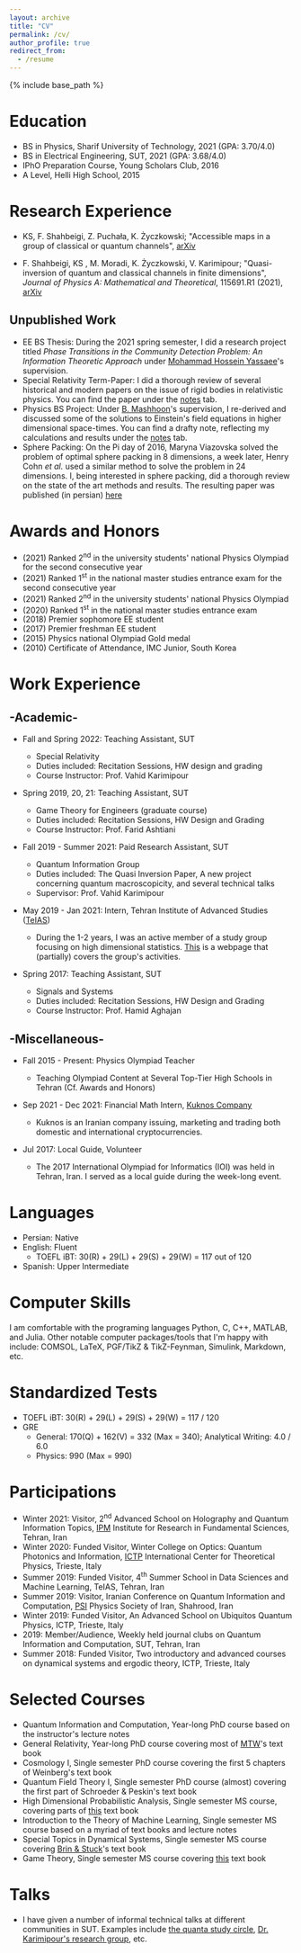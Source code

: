 ```yaml
---
layout: archive
title: "CV"
permalink: /cv/
author_profile: true
redirect_from:
  - /resume
---
```


{% include base_path %}

<!--Research Statement
=====-->



Education
======
* BS in Physics, Sharif University of Technology, 2021 (GPA: 3.70/4.0)
* BS in Electrical Engineering, SUT, 2021 (GPA: 3.68/4.0)
* IPhO Preparation Course, Young Scholars Club, 2016
* A Level, Helli High School, 2015

Research Experience
======
* KS, F. Shahbeigi, Z. Puchała, K. Życzkowski; "Accessible maps in a group of classical or quantum channels", [arXiv](https://arxiv.org/abs/2201.12524)

* F. Shahbeigi, KS , M. Moradi, K. Życzkowski, V. Karimipour; "Quasi-inversion of
quantum and classical channels in finite dimensions", *Journal of Physics A: Mathematical
and Theoretical*, 115691.R1 (2021), [arXiv](http://arxiv.org/abs/2104.06062)

Unpublished Work
-----

* EE BS Thesis: During the 2021 spring semester, I did a research project titled *Phase Transitions in the Community Detection Problem: An Information Theoretic Approach* under [Mohammad Hossein Yassaee](https://scholar.google.com/citations?user=Y6vuiBUAAAAJ&hl=en)'s supervision.
* Special Relativity Term-Paper: I did a thorough review of several historical and modern papers on the issue of rigid bodies in relativistic physics. You can find the paper under the [notes](http://kooroshsadri.github.io/notes) tab.
* Physics BS Project: Under [B. Mashhoon](https://scholar.google.com/citations?user=Yj0-pX4AAAAJ&hl=en)'s supervision, I re-derived and discussed some of the solutions to Einstein's field equations in higher dimensional space-times. You can find a drafty note, reflecting my calculations and results under the [notes](http://kooroshsadri.github.io/notes) tab.
* Sphere Packing: On the Pi day of 2016, Maryna Viazovska solved the problem of optimal sphere packing in 8 dimensions, a week later, Henry Cohn *et al.* used a similar method to solve the problem in 24 dimensions. I, being interested in sphere packing, did a thorough review on the state of the art methods and results. The resulting paper was published (in persian) [here](http://physics.sharif.edu/~takaneh/wp-content/uploads/2020/03/Takaneh28.pdf)

Awards and Honors
======
* (2021) Ranked 2<sup>nd</sup> in the university students' national Physics Olympiad for the second consecutive year
* (2021) Ranked 1<sup>st</sup> in the national master studies entrance exam for the second consecutive year 
* (2021) Ranked 2<sup>nd</sup> in the university students' national Physics Olympiad
* (2020) Ranked 1<sup>st</sup> in the national master studies entrance exam
* (2018) Premier sophomore EE student
* (2017) Premier freshman EE student
* (2015) Physics national Olympiad Gold medal
* (2010) Certificate of Attendance, IMC Junior, South Korea


Work Experience
======

-Academic-
------

* Fall and Spring 2022: Teaching Assistant, SUT
  * Special Relativity
  * Duties included: Recitation Sessions, HW design and grading
  * Course Instructor: Prof. Vahid Karimipour

* Spring 2019, 20, 21: Teaching Assistant, SUT
  * Game Theory for Engineers (graduate course)
  * Duties included: Recitation Sessions, HW Design and Grading
  * Course Instructor: Prof. Farid Ashtiani

* Fall 2019 - Summer 2021: Paid Research Assistant, SUT
  * Quantum Information Group
  * Duties included: The Quasi Inversion Paper, A new project concerning quantum macroscopicity, and several technical talks 
  * Supervisor: Prof. Vahid Karimipour 

* May 2019 - Jan 2021: Intern, Tehran Institute of Advanced Studies ([TeIAS](https://teias.institute/))
  * During the 1-2 years, I was an active member of a study group focusing on high dimensional statistics. [This](https://teias.institute/statistics-reading-group/) is a webpage that (partially) covers the group's activities.

* Spring 2017: Teaching Assistant, SUT
  * Signals and Systems
  * Duties included: Recitation Sessions, HW Design and Grading
  * Course Instructor: Prof. Hamid Aghajan

-Miscellaneous-
-----

* Fall 2015 - Present: Physics Olympiad Teacher
  * Teaching Olympiad Content at Several Top-Tier High Schools in Tehran (Cf. Awards and Honors)

* Sep 2021 - Dec 2021: Financial Math Intern, [Kuknos Company](https://kuknos.ir/)
  * Kuknos is an Iranian company issuing, marketing and trading both domestic and international cryptocurrencies.

* Jul 2017: Local Guide, Volunteer
  * The 2017 International Olympiad for Informatics (IOI) was held in Tehran, Iran. I served as a local guide during the week-long event.

Languages
=====
* Persian: Native
* English: Fluent
  * TOEFL iBT: 30(R) + 29(L) + 29(S) + 29(W) = 117 out of 120
* Spanish: Upper Intermediate

Computer Skills
=====
I am comfortable with the programing languages Python, C, C++, MATLAB, and Julia. Other notable computer packages/tools that I'm happy with include: COMSOL, LaTeX, PGF/TikZ & TikZ-Feynman, Simulink, Markdown, etc.

Standardized Tests
==== 
* TOEFL iBT: 30(R) + 29(L) + 29(S) + 29(W) = 117 / 120
* GRE
  * General: 170(Q) + 162(V) = 332 (Max = 340); Analytical Writing: 4.0 / 6.0
  * Physics: 990 (Max = 990)


Participations
=====
* Winter 2021: Visitor, 2<sup>nd</sup> Advanced School on Holography and Quantum Information Topics, [IPM](http://www.ipm.ac.ir/) Institute for Research in Fundamental Sciences, Tehran, Iran
* Winter 2020: Funded Visitor, Winter College on Optics: Quantum Photonics and Information, [ICTP](http://ictp.it) International Center for Theoretical Physics, Trieste, Italy
* Summer 2019: Funded Visitor, 4<sup>th</sup> Summer School in Data Sciences and Machine Learning, TeIAS, Tehran, Iran
* Summer 2019: Visitor, Iranian Conference on Quantum Information and Computation, [PSI](psi.ir) Physics Society of Iran, Shahrood, Iran
* Winter 2019: Funded Visitor, An Advanced School on Ubiquitos Quantum Physics, ICTP, Trieste, Italy
* 2019: Member/Audience, Weekly held journal clubs on Quantum Information and Computation, SUT, Tehran, Iran
* Summer 2018: Funded Visitor, Two introductory and advanced courses on dynamical systems and ergodic theory, ICTP, Trieste, Italy

Selected Courses
=====

* Quantum Information and Computation, Year-long PhD course based on the instructor's lecture notes
* General Relativity, Year-long PhD course covering most of [MTW](https://en.wikipedia.org/wiki/Gravitation_(book))'s text book
* Cosmology I, Single semester PhD course covering the first 5 chapters of Weinberg's text book
* Quantum Field Theory I, Single semester PhD course (almost) covering the first part of Schroeder & Peskin's text book
* High Dimensional Probabilistic Analysis, Single semester MS course, covering parts of [this](https://www.math.uci.edu/~rvershyn/papers/HDP-book/) text book
* Introduction to the Theory of Machine Learning, Single semester MS course based on a myriad of text books and lecture notes
* Special Topics in Dynamical Systems, Single semester MS course covering [Brin & Stuck](http://inis.jinr.ru/sl/vol2/Mathematics/Diff.Equations/Brin%20M.,%20Stuck%20G.,%20Introduction%20to%20Dynamical%20Systems,%202003.pdf)'s text book
* Game Theory, Single semester MS course covering [this](https://books.google.com/books?id=W_kmzQEACAAJ&printsec=frontcover&source=gbs_ge_summary_r&cad=0) text book

Talks
======
  * I have given a number of informal technical talks at different communities in SUT. Examples include [the quanta study circle](http://physics.sharif.edu/~ebrahimi_mohammad/Study%20Circle%20Fall19.html), [Dr. Karimipour's research group](http://physics.sharif.edu/~vahid/mystudents.html), etc.

